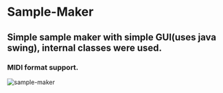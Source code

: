# Sample-Maker

## Simple sample maker with simple GUI(uses java swing), internal classes were used. 
### MIDI format support.

![sample-maker](https://user-images.githubusercontent.com/76902659/120990585-fbd95e00-c780-11eb-8273-fbdcb2786065.JPG)

